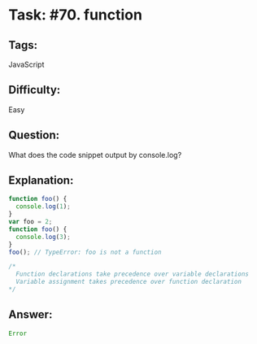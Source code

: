 # Task: #70. function

## Tags: 

JavaScript

## Difficulty:

Easy

## Question:

What does the code snippet output by console.log?

## Explanation:

```javascript
function foo() {
  console.log(1);
}
var foo = 2;
function foo() {
  console.log(3);
}
foo(); // TypeError: foo is not a function

/*
  Function declarations take precedence over variable declarations
  Variable assignment takes precedence over function declaration
*/
```

## Answer:

```javascript
Error
```
